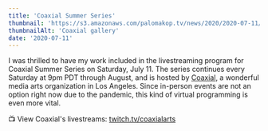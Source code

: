 ```yaml
---
title: 'Coaxial Summer Series'
thumbnail: 'https://s3.amazonaws.com/palomakop.tv/news/2020/2020-07-11/coaxial.jpg'
thumbnailAlt: 'Coaxial gallery'
date: '2020-07-11'
---
```


I was thrilled to have my work included in the livestreaming program for Coaxial Summer Series on Saturday, July 11. The series continues every Saturday at 9pm PDT through August, and is hosted by <a href="https://coaxialarts.org/" rel="noopener" target="_blank">Coaxial</a>, a wonderful media arts organization in Los Angeles. Since in-person events are not an option right now due to the pandemic, this kind of virtual programming is even more vital.

📺 View Coaxial's livestreams: <a href="https://www.twitch.tv/coaxialarts" rel="noopener" target="_blank">twitch.tv/coaxialarts</a>

